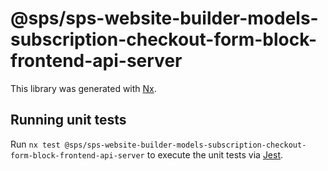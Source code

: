 # @sps/sps-website-builder-models-subscription-checkout-form-block-frontend-api-server

This library was generated with [Nx](https://nx.dev).

## Running unit tests

Run `nx test @sps/sps-website-builder-models-subscription-checkout-form-block-frontend-api-server` to execute the unit tests via [Jest](https://jestjs.io).
